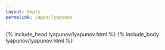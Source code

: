 ```yaml
---
layout: empty
permalink: /apps/lyapunov
---
```


<head>
    <base href="{{ site.url }}{{ page.url }}/">
    {% include_head lyapunov/lyapunov.html %}
</head>
<body>
    {% include_body lyapunov/lyapunov.html %}
</body>